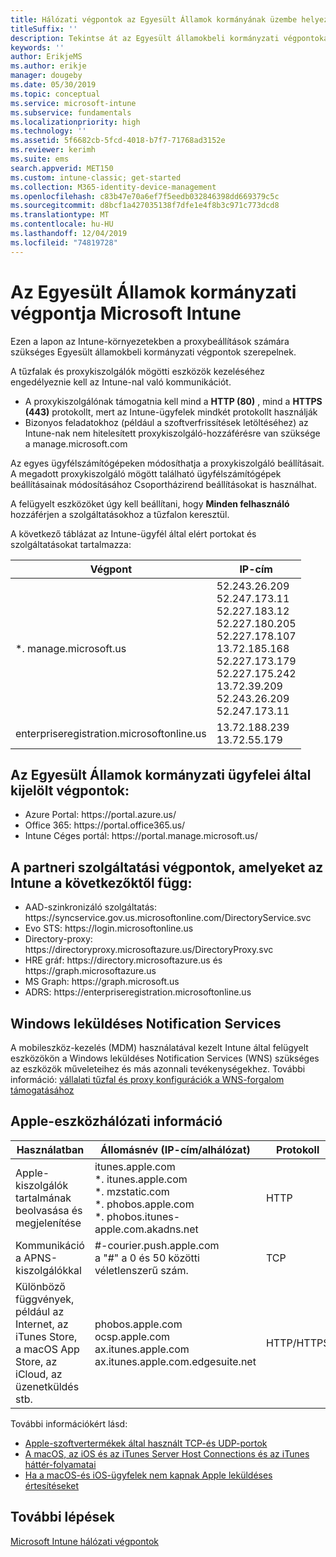 ```yaml
---
title: Hálózati végpontok az Egyesült Államok kormányának üzembe helyezéséhez – Microsoft Intune
titleSuffix: ''
description: Tekintse át az Egyesült államokbeli kormányzati végpontokat az Intune-ban.
keywords: ''
author: ErikjeMS
ms.author: erikje
manager: dougeby
ms.date: 05/30/2019
ms.topic: conceptual
ms.service: microsoft-intune
ms.subservice: fundamentals
ms.localizationpriority: high
ms.technology: ''
ms.assetid: 5f6682cb-5fcd-4018-b7f7-71768ad3152e
ms.reviewer: kerimh
ms.suite: ems
search.appverid: MET150
ms.custom: intune-classic; get-started
ms.collection: M365-identity-device-management
ms.openlocfilehash: c83b47e70a6ef7f5eedb032846398dd669379c5c
ms.sourcegitcommit: d8bcf1a427035138f7dfe1e4f8b3c971c773dcd8
ms.translationtype: MT
ms.contentlocale: hu-HU
ms.lasthandoff: 12/04/2019
ms.locfileid: "74819728"
---
```

# <a name="us-government-endpoints-for-microsoft-intune"></a>Az Egyesült Államok kormányzati végpontja Microsoft Intune

Ezen a lapon az Intune-környezetekben a proxybeállítások számára szükséges Egyesült államokbeli kormányzati végpontok szerepelnek.

A tűzfalak és proxykiszolgálók mögötti eszközök kezeléséhez engedélyeznie kell az Intune-nal való kommunikációt.

- A proxykiszolgálónak támogatnia kell mind a **HTTP (80)** , mind a **HTTPS (443)** protokollt, mert az Intune-ügyfelek mindkét protokollt használják
- Bizonyos feladatokhoz (például a szoftverfrissítések letöltéséhez) az Intune-nak nem hitelesített proxykiszolgáló-hozzáférésre van szüksége a manage.microsoft.com

Az egyes ügyfélszámítógépeken módosíthatja a proxykiszolgáló beállításait. A megadott proxykiszolgáló mögött található ügyfélszámítógépek beállításainak módosításához Csoportházirend beállításokat is használhat.

A felügyelt eszközöket úgy kell beállítani, hogy **Minden felhasználó** hozzáférjen a szolgáltatásokhoz a tűzfalon keresztül.

A következő táblázat az Intune-ügyfél által elért portokat és szolgáltatásokat tartalmazza:

|**Végpont**|**IP-cím**|
|---------------------|-----------|
|*. manage.microsoft.us | 52.243.26.209 <br> 52.247.173.11 <br> 52.227.183.12 <br>52.227.180.205 <br> 52.227.178.107 <br> 13.72.185.168 <br> 52.227.173.179 <br> 52.227.175.242 <br> 13.72.39.209 <br> 52.243.26.209 <br> 52.247.173.11 |
| enterpriseregistration.microsoftonline.us | 13.72.188.239 <br> 13.72.55.179 |

## <a name="us-government-customer-designated-endpoints"></a>Az Egyesült Államok kormányzati ügyfelei által kijelölt végpontok:
- Azure Portal: https:\//portal.azure.us/ 
- Office 365: https:\//portal.office365.us/ 
- Intune Céges portál: https:\//portal.manage.microsoft.us/ 

## <a name="partner-service-endpoints-that-intune-depends-on"></a>A partneri szolgáltatási végpontok, amelyeket az Intune a következőktől függ:
- AAD-szinkronizáló szolgáltatás: https:\//syncservice.gov.us.microsoftonline.com/DirectoryService.svc
- Evo STS: https:\//login.microsoftonline.us
- Directory-proxy: https:\//directoryproxy.microsoftazure.us/DirectoryProxy.svc
- HRE gráf: https:\//directory.microsoftazure.us és https:\//graph.microsoftazure.us
- MS Graph: https:\//graph.microsoft.us
- ADRS: https:\//enterpriseregistration.microsoftonline.us

## <a name="windows-push-notification-services"></a>Windows leküldéses Notification Services
A mobileszköz-kezelés (MDM) használatával kezelt Intune által felügyelt eszközökön a Windows leküldéses Notification Services (WNS) szükséges az eszközök műveleteihez és más azonnali tevékenységekhez. További információ: [vállalati tűzfal és proxy konfigurációk a WNS-forgalom támogatásához](https://docs.microsoft.com/windows/uwp/design/shell/tiles-and-notifications/firewall-allowlist-config)

## <a name="apple-device-network-information"></a>Apple-eszközhálózati információ

|**Használatban**|**Állomásnév (IP-cím/alhálózat)**|**Protokoll**|**Port**|
|------------|-----------|------------|-----------|
|Apple-kiszolgálók tartalmának beolvasása és megjelenítése|itunes.apple.com<br>\*. itunes.apple.com<br>\*. mzstatic.com<br>\*. phobos.apple.com<br>\*. phobos.itunes-apple.com.akadns.net|HTTP|80|
|Kommunikáció a APNS-kiszolgálókkal|#-courier.push.apple.com<br>a "#" a 0 és 50 közötti véletlenszerű szám.|TCP|5223 és 443|
|Különböző függvények, például az Internet, az iTunes Store, a macOS App Store, az iCloud, az üzenetküldés stb.|phobos.apple.com<br>ocsp.apple.com<br>ax.itunes.apple.com<br>ax.itunes.apple.com.edgesuite.net|HTTP/HTTPS|80 vagy 443|

További információkért lásd:

- [Apple-szoftvertermékek által használt TCP-és UDP-portok](https://support.apple.com/HT202944)
- [A macOS, az iOS és az iTunes Server Host Connections és az iTunes háttér-folyamatai](https://support.apple.com/HT201999)
- [Ha a macOS-és iOS-ügyfelek nem kapnak Apple leküldéses értesítéseket](https://support.apple.com/HT203609)

## <a name="next-steps"></a>További lépések
[Microsoft Intune hálózati végpontok](intune-endpoints.md)